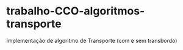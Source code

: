 # trabalho-CCO-algoritmos-transporte
Implementação de algoritmo de Transporte (com e sem transbordo)
